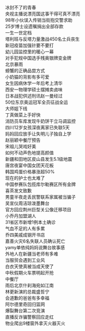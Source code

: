 冰封不了的青春  
央视主播说漂亮国这事干得可真不漂亮  
98年小伙误入传销当街抱交警求助  
25岁博士设遗嘱捐出全部存款  
一生一世定档  
塔利班与反塔力量激战450名士兵丧生  
新冠疫苗加强针要不要打  
幼儿园监控里的暖心一幕  
对手犯规中国选手残奥银牌变金牌  
北京暴雨  
螃蟹的正确品尝方式  
小奶猫的背影有多可爱  
女生因病休学一年后考上清华  
西安一物理学硕士摆摊卖卤味  
日本战犯供述刑讯赵一曼经过  
50位东京奥运冠军全员征战全运  
大师姐下线  
丁真做菜上手好快  
消防员车库发现牛奶饼干立马调监控  
四川12岁女孩深夜离家已失联5天  
妈妈回应放手让失明儿子独自上学  
赵丽颖中餐厅预告  
宋祖儿哭戏好美  
如何不动声色地提高颜值  
新疆和田地区皮山县发生5.1级地震  
唐宫夜宴中国女团天花板  
韩国鸡蛋价格暴涨超50%  
现在的护士也太难了  
中国参赛队包揽库尔勒赛区所有金牌  
喜茶发文致歉  
男童半夜走丢民警联系家属被当骗子  
吴宣仪周洁琼泼墨舞台  
官方回应荆州巨型关公像迁移项目  
小乔丹加盟湖人  
31省区市新增1例本土确诊  
气血不足的人有多累  
乔四美戚成钢开书店  
嘉善火灾6名失联人员确认死亡  
yamy单依纯妈妈说舞台故事感  
外地人在新疆当老师有多难  
当服贸会遇到工业风  
白衣天使真被当成天使了  
中秋假期火车票明起开抢  
中餐厅  
雨后北京什刹海宛如江南  
林更新演的总裁盛哲宁  
会道歉的爸爸有多幸福  
阿尔德里奇回归篮网  
爆裂舞台第二次竞演  
直播反诈骗警察回应走红  
物业爬出9楼窗外拿灭火器灭火  
